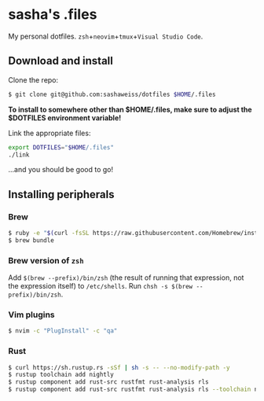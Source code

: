 # sasha's .files

My personal dotfiles. `zsh`+`neovim`+`tmux`+`Visual Studio Code`.

## Download and install

Clone the repo:

```sh
$ git clone git@github.com:sashaweiss/dotfiles $HOME/.files
```

**To install to somewhere other than $HOME/.files, make sure to adjust the $DOTFILES environment variable!**

Link the appropriate files:

```sh
export DOTFILES="$HOME/.files"
./link
```

...and you should be good to go!

## Installing peripherals

### Brew

```sh
$ ruby -e "$(curl -fsSL https://raw.githubusercontent.com/Homebrew/install/master/install)" < /dev/null
$ brew bundle
```

### Brew version of `zsh`

Add `$(brew --prefix)/bin/zsh` (the result of running that expression, not the expression itself) to `/etc/shells`. Run `chsh -s $(brew --prefix)/bin/zsh`.

### Vim plugins

```sh
$ nvim -c "PlugInstall" -c "qa"
```

### Rust

```sh
$ curl https://sh.rustup.rs -sSf | sh -s -- --no-modify-path -y
$ rustup toolchain add nightly
$ rustup component add rust-src rustfmt rust-analysis rls
$ rustup component add rust-src rustfmt rust-analysis rls --toolchain nightly
```

